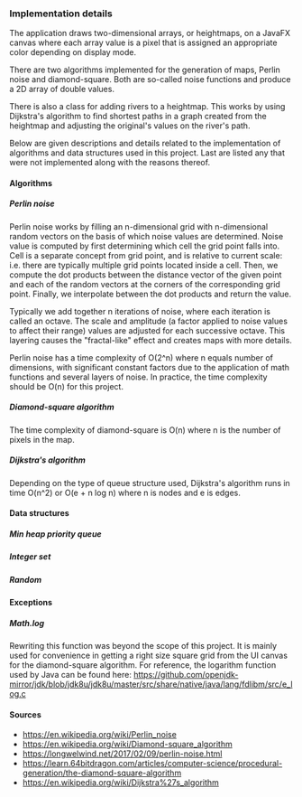 ### Implementation details
The application draws two-dimensional arrays, or heightmaps, on a JavaFX canvas where each array value is a pixel that is assigned an appropriate color depending on display mode. 

There are two algorithms implemented for the generation of maps, Perlin noise and diamond-square. Both are so-called noise functions and produce a 2D array of double values.

There is also a class for adding rivers to a heightmap. This works by using Dijkstra's algorithm to find shortest paths in a graph created from the heightmap and adjusting the original's values on the river's path.

Below are given descriptions and details related to the implementation of algorithms and data structures used in this project. Last are listed any that were not implemented along with the reasons thereof. 

#### Algorithms

##### Perlin noise
Perlin noise works by filling an n-dimensional grid with n-dimensional random vectors on the basis of which noise values are determined. Noise value is computed by first determining which cell the grid point falls into. Cell is a separate concept from grid point, and is relative to current scale: i.e. there are typically multiple grid points located inside a cell. Then, we compute the dot products between the distance vector of the given point and each of the random vectors at the corners of the corresponding grid point. Finally, we interpolate between the dot products and return the value.

Typically we add together n iterations of noise, where each iteration is called an octave. The scale and amplitude (a factor applied to noise values to affect their range) values are adjusted for each successive octave. This layering causes the "fractal-like" effect and creates maps with more details.  

Perlin noise has a time complexity of O(2^n) where n equals number of dimensions, with significant constant factors due to the application of math functions and several layers of noise. In practice, the time complexity should be O(n) for this project.

##### Diamond-square algorithm
The time complexity of diamond-square is O(n) where n is the number of pixels in the map.

##### Dijkstra's algorithm
Depending on the type of queue structure used, Dijkstra's algorithm runs in time O(n^2) or O(e + n log n) where n is nodes and e is edges.

#### Data structures

##### Min heap priority queue
##### Integer set
##### Random

#### Exceptions

##### Math.log
Rewriting this function was beyond the scope of this project. It is mainly used for convenience in getting a right size square grid from the UI canvas for the diamond-square algorithm. For reference, the logarithm function used by Java can be found here: https://github.com/openjdk-mirror/jdk/blob/jdk8u/jdk8u/master/src/share/native/java/lang/fdlibm/src/e_log.c


#### Sources
- https://en.wikipedia.org/wiki/Perlin_noise
- https://en.wikipedia.org/wiki/Diamond-square_algorithm
- https://longwelwind.net/2017/02/09/perlin-noise.html
- https://learn.64bitdragon.com/articles/computer-science/procedural-generation/the-diamond-square-algorithm
- https://en.wikipedia.org/wiki/Dijkstra%27s_algorithm
